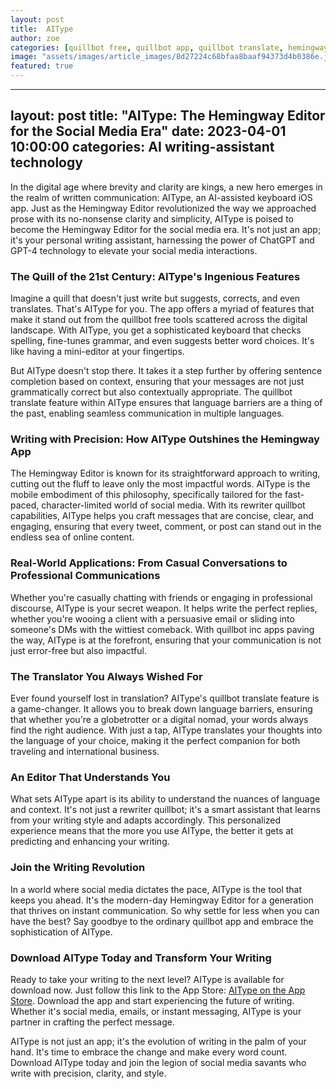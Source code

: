 ```yaml
---
layout: post
title:  AIType
author: zoe
categories: [quillbot free, quillbot app, quillbot translate, hemingway app, hemingway editor, quillbot inc apps, rewriter quillbot]
image: "assets/images/article_images/8d27224c68bfaa8baaf94373d4b0386e.jpg"
featured: true
---
```


---
layout: post
title: "AIType: The Hemingway Editor for the Social Media Era"
date: 2023-04-01 10:00:00
categories: AI writing-assistant technology
---

In the digital age where brevity and clarity are kings, a new hero emerges in the realm of written communication: AIType, an AI-assisted keyboard iOS app. Just as the Hemingway Editor revolutionized the way we approached prose with its no-nonsense clarity and simplicity, AIType is poised to become the Hemingway Editor for the social media era. It's not just an app; it's your personal writing assistant, harnessing the power of ChatGPT and GPT-4 technology to elevate your social media interactions.

### The Quill of the 21st Century: AIType's Ingenious Features

Imagine a quill that doesn't just write but suggests, corrects, and even translates. That's AIType for you. The app offers a myriad of features that make it stand out from the quillbot free tools scattered across the digital landscape. With AIType, you get a sophisticated keyboard that checks spelling, fine-tunes grammar, and even suggests better word choices. It's like having a mini-editor at your fingertips.

But AIType doesn't stop there. It takes it a step further by offering sentence completion based on context, ensuring that your messages are not just grammatically correct but also contextually appropriate. The quillbot translate feature within AIType ensures that language barriers are a thing of the past, enabling seamless communication in multiple languages.

### Writing with Precision: How AIType Outshines the Hemingway App

The Hemingway Editor is known for its straightforward approach to writing, cutting out the fluff to leave only the most impactful words. AIType is the mobile embodiment of this philosophy, specifically tailored for the fast-paced, character-limited world of social media. With its rewriter quillbot capabilities, AIType helps you craft messages that are concise, clear, and engaging, ensuring that every tweet, comment, or post can stand out in the endless sea of online content.

### Real-World Applications: From Casual Conversations to Professional Communications

Whether you're casually chatting with friends or engaging in professional discourse, AIType is your secret weapon. It helps write the perfect replies, whether you're wooing a client with a persuasive email or sliding into someone's DMs with the wittiest comeback. With quillbot inc apps paving the way, AIType is at the forefront, ensuring that your communication is not just error-free but also impactful.

### The Translator You Always Wished For

Ever found yourself lost in translation? AIType's quillbot translate feature is a game-changer. It allows you to break down language barriers, ensuring that whether you're a globetrotter or a digital nomad, your words always find the right audience. With just a tap, AIType translates your thoughts into the language of your choice, making it the perfect companion for both traveling and international business.

### An Editor That Understands You

What sets AIType apart is its ability to understand the nuances of language and context. It's not just a rewriter quillbot; it's a smart assistant that learns from your writing style and adapts accordingly. This personalized experience means that the more you use AIType, the better it gets at predicting and enhancing your writing.

### Join the Writing Revolution

In a world where social media dictates the pace, AIType is the tool that keeps you ahead. It's the modern-day Hemingway Editor for a generation that thrives on instant communication. So why settle for less when you can have the best? Say goodbye to the ordinary quillbot app and embrace the sophistication of AIType.

### Download AIType Today and Transform Your Writing

Ready to take your writing to the next level? AIType is available for download now. Just follow this link to the App Store: [AIType on the App Store](https://apps.apple.com/us/app/aitype-grammar-check-keyboard/id6469163944). Download the app and start experiencing the future of writing. Whether it's social media, emails, or instant messaging, AIType is your partner in crafting the perfect message.

AIType is not just an app; it's the evolution of writing in the palm of your hand. It's time to embrace the change and make every word count. Download AIType today and join the legion of social media savants who write with precision, clarity, and style.